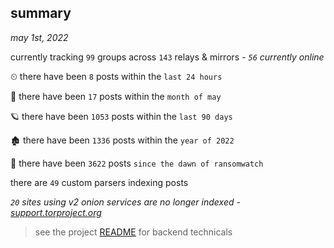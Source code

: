 
## summary
_may 1st, 2022_

currently tracking `99` groups across `143` relays & mirrors - _`56` currently online_

⏲ there have been `8` posts within the `last 24 hours`

🦈 there have been `17` posts within the `month of may`

🪐 there have been `1053` posts within the `last 90 days`

🏚 there have been `1336` posts within the `year of 2022`

🦕 there have been `3622` posts `since the dawn of ransomwatch`

there are `49` custom parsers indexing posts

_`20` sites using v2 onion services are no longer indexed - [support.torproject.org](https://support.torproject.org/onionservices/v2-deprecation/)_

> see the project [README](https://github.com/thetanz/ransomwatch#ransomwatch--) for backend technicals
